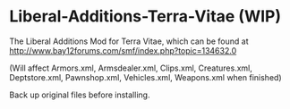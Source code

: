 # Liberal-Additions-Terra-Vitae (WIP)
The Liberal Additions Mod for Terra Vitae, which can be found at http://www.bay12forums.com/smf/index.php?topic=134632.0

(Will affect Armors.xml, Armsdealer.xml, Clips.xml, Creatures.xml, Deptstore.xml, Pawnshop.xml, Vehicles.xml, Weapons.xml when finished)

Back up original files before installing.
